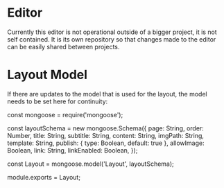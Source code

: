 # Editor
Currently this editor is not operational outside of a bigger project, it is not self contained. It is its own repository so that changes made to the editor can be easily shared between projects. 

# Layout Model
If there are updates to the model that is used for the layout, the model needs to be set here for continuity:

const mongoose = require('mongoose');

const layoutSchema = new mongoose.Schema({
  page: String,
  order: Number,
  title: String,
  subtitle: String,
  content: String,
  imgPath: String,
  template: String,
  publish: { type: Boolean, default: true },
  allowImage: Boolean,
  link: String,
  linkEnabled: Boolean,
});

const Layout = mongoose.model('Layout', layoutSchema);

module.exports = Layout;
